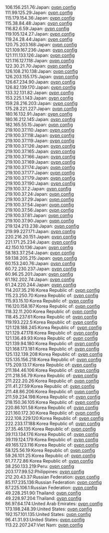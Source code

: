 106.156.251.76:Japan: [ovpn config](vpn/106_156_251_76.ovpn)  
111.99.125.29:Japan: [ovpn config](vpn/111_99_125_29.ovpn)  
115.179.154.36:Japan: [ovpn config](vpn/115_179_154_36.ovpn)  
115.38.84.48:Japan: [ovpn config](vpn/115_38_84_48.ovpn)  
116.82.6.59:Japan: [ovpn config](vpn/116_82_6_59.ovpn)  
119.105.124.27:Japan: [ovpn config](vpn/119_105_124_27.ovpn)  
119.24.28.44:Japan: [ovpn config](vpn/119_24_28_44.ovpn)  
120.75.203.168:Japan: [ovpn config](vpn/120_75_203_168.ovpn)  
121.109.167.236:Japan: [ovpn config](vpn/121_109_167_236.ovpn)  
121.111.133.126:Japan: [ovpn config](vpn/121_111_133_126.ovpn)  
121.116.127.118:Japan: [ovpn config](vpn/121_116_127_118.ovpn)  
122.30.21.70:Japan: [ovpn config](vpn/122_30_21_70.ovpn)  
126.108.210.138:Japan: [ovpn config](vpn/126_108_210_138.ovpn)  
126.203.155.175:Japan: [ovpn config](vpn/126_203_155_175.ovpn)  
126.67.234.90:Japan: [ovpn config](vpn/126_67_234_90.ovpn)  
126.82.139.170:Japan: [ovpn config](vpn/126_82_139_170.ovpn)  
133.32.131.82:Japan: [ovpn config](vpn/133_32_131_82.ovpn)  
153.225.1.143:Japan: [ovpn config](vpn/153_225_1_143.ovpn)  
159.28.216.203:Japan: [ovpn config](vpn/159_28_216_203.ovpn)  
175.28.221.227:Japan: [ovpn config](vpn/175_28_221_227.ovpn)  
180.16.132.91:Japan: [ovpn config](vpn/180_16_132_91.ovpn)  
180.16.212.145:Japan: [ovpn config](vpn/180_16_212_145.ovpn)  
182.165.55.15:Japan: [ovpn config](vpn/182_165_55_15.ovpn)  
219.100.37.110:Japan: [ovpn config](vpn/219_100_37_110.ovpn)  
219.100.37.118:Japan: [ovpn config](vpn/219_100_37_118.ovpn)  
219.100.37.119:Japan: [ovpn config](vpn/219_100_37_119.ovpn)  
219.100.37.126:Japan: [ovpn config](vpn/219_100_37_126.ovpn)  
219.100.37.165:Japan: [ovpn config](vpn/219_100_37_165.ovpn)  
219.100.37.166:Japan: [ovpn config](vpn/219_100_37_166.ovpn)  
219.100.37.169:Japan: [ovpn config](vpn/219_100_37_169.ovpn)  
219.100.37.174:Japan: [ovpn config](vpn/219_100_37_174.ovpn)  
219.100.37.177:Japan: [ovpn config](vpn/219_100_37_177.ovpn)  
219.100.37.179:Japan: [ovpn config](vpn/219_100_37_179.ovpn)  
219.100.37.190:Japan: [ovpn config](vpn/219_100_37_190.ovpn)  
219.100.37.2:Japan: [ovpn config](vpn/219_100_37_2.ovpn)  
219.100.37.24:Japan: [ovpn config](vpn/219_100_37_24.ovpn)  
219.100.37.29:Japan: [ovpn config](vpn/219_100_37_29.ovpn)  
219.100.37.54:Japan: [ovpn config](vpn/219_100_37_54.ovpn)  
219.100.37.56:Japan: [ovpn config](vpn/219_100_37_56.ovpn)  
219.100.37.81:Japan: [ovpn config](vpn/219_100_37_81.ovpn)  
219.100.37.90:Japan: [ovpn config](vpn/219_100_37_90.ovpn)  
219.124.213.238:Japan: [ovpn config](vpn/219_124_213_238.ovpn)  
219.99.227.171:Japan: [ovpn config](vpn/219_99_227_171.ovpn)  
220.216.20.151:Japan: [ovpn config](vpn/220_216_20_151.ovpn)  
221.171.25.234:Japan: [ovpn config](vpn/221_171_25_234.ovpn)  
42.150.10.136:Japan: [ovpn config](vpn/42_150_10_136.ovpn)  
58.183.37.254:Japan: [ovpn config](vpn/58_183_37_254.ovpn)  
59.138.205.215:Japan: [ovpn config](vpn/59_138_205_215.ovpn)  
60.153.240.76:Japan: [ovpn config](vpn/60_153_240_76.ovpn)  
60.72.230.237:Japan: [ovpn config](vpn/60_72_230_237.ovpn)  
60.96.25.201:Japan: [ovpn config](vpn/60_96_25_201.ovpn)  
61.192.202.74:Japan: [ovpn config](vpn/61_192_202_74.ovpn)  
61.24.220.244:Japan: [ovpn config](vpn/61_24_220_244.ovpn)  
114.207.35.216:Korea Republic of: [ovpn config](vpn/114_207_35_216.ovpn)  
115.23.250.70:Korea Republic of: [ovpn config](vpn/115_23_250_70.ovpn)  
115.93.15.10:Korea Republic of: [ovpn config](vpn/115_93_15_10.ovpn)  
116.120.158.167:Korea Republic of: [ovpn config](vpn/116_120_158_167.ovpn)  
118.32.11.200:Korea Republic of: [ovpn config](vpn/118_32_11_200.ovpn)  
118.45.237.61:Korea Republic of: [ovpn config](vpn/118_45_237_61.ovpn)  
119.193.222.5:Korea Republic of: [ovpn config](vpn/119_193_222_5.ovpn)  
121.128.188.245:Korea Republic of: [ovpn config](vpn/121_128_188_245.ovpn)  
121.129.47.178:Korea Republic of: [ovpn config](vpn/121_129_47_178.ovpn)  
121.136.49.93:Korea Republic of: [ovpn config](vpn/121_136_49_93.ovpn)  
121.139.94.180:Korea Republic of: [ovpn config](vpn/121_139_94_180.ovpn)  
121.168.173.181:Korea Republic of: [ovpn config](vpn/121_168_173_181.ovpn)  
125.132.139.208:Korea Republic of: [ovpn config](vpn/125_132_139_208.ovpn)  
125.135.156.218:Korea Republic of: [ovpn config](vpn/125_135_156_218.ovpn)  
175.209.13.17:Korea Republic of: [ovpn config](vpn/175_209_13_17.ovpn)  
211.184.46.106:Korea Republic of: [ovpn config](vpn/211_184_46_106.ovpn)  
211.218.56.79:Korea Republic of: [ovpn config](vpn/211_218_56_79.ovpn)  
211.222.20.26:Korea Republic of: [ovpn config](vpn/211_222_20_26.ovpn)  
211.41.27.59:Korea Republic of: [ovpn config](vpn/211_41_27_59.ovpn)  
211.48.86.206:Korea Republic of: [ovpn config](vpn/211_48_86_206.ovpn)  
211.59.234.198:Korea Republic of: [ovpn config](vpn/211_59_234_198.ovpn)  
218.150.36.105:Korea Republic of: [ovpn config](vpn/218_150_36_105.ovpn)  
220.86.101.58:Korea Republic of: [ovpn config](vpn/220_86_101_58.ovpn)  
221.160.172.30:Korea Republic of: [ovpn config](vpn/221_160_172_30.ovpn)  
222.108.229.120:Korea Republic of: [ovpn config](vpn/222_108_229_120.ovpn)  
222.233.17.188:Korea Republic of: [ovpn config](vpn/222_233_17_188.ovpn)  
27.35.46.135:Korea Republic of: [ovpn config](vpn/27_35_46_135.ovpn)  
39.113.134.176:Korea Republic of: [ovpn config](vpn/39_113_134_176.ovpn)  
39.119.124.179:Korea Republic of: [ovpn config](vpn/39_119_124_179.ovpn)  
49.165.123.116:Korea Republic of: [ovpn config](vpn/49_165_123_116.ovpn)  
58.125.56.19:Korea Republic of: [ovpn config](vpn/58_125_56_19.ovpn)  
59.26.101.25:Korea Republic of: [ovpn config](vpn/59_26_101_25.ovpn)  
61.77.72.86:Korea Republic of: [ovpn config](vpn/61_77_72_86.ovpn)  
38.250.133.219:Peru: [ovpn config](vpn/38_250_133_219.ovpn)  
203.177.99.52:Philippines: [ovpn config](vpn/203_177_99_52.ovpn)  
212.20.43.37:Russian Federation: [ovpn config](vpn/212_20_43_37.ovpn)  
85.117.235.136:Russian Federation: [ovpn config](vpn/85_117_235_136.ovpn)  
87.225.106.1:Russian Federation: [ovpn config](vpn/87_225_106_1.ovpn)  
49.228.251.90:Thailand: [ovpn config](vpn/49_228_251_90.ovpn)  
49.228.97.204:Thailand: [ovpn config](vpn/49_228_97_204.ovpn)  
86.97.64.174:United Arab Emirates: [ovpn config](vpn/86_97_64_174.ovpn)  
173.198.248.39:United States: [ovpn config](vpn/173_198_248_39.ovpn)  
192.157.101.135:United States: [ovpn config](vpn/192_157_101_135.ovpn)  
96.41.31.93:United States: [ovpn config](vpn/96_41_31_93.ovpn)  
113.22.207.247:Viet Nam: [ovpn config](vpn/113_22_207_247.ovpn)  
